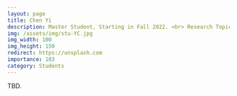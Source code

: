 ```yaml
---
layout: page
title: Chen Yi
description: Master Student, Starting in Fall 2022. <br> Research Topic&#58; Graph Neural Network.
img: /assets/img/stu-YC.jpg
img_width: 100
img_height: 150
redirect: https://unsplash.com
importance: 103
category: Students
---
```


TBD.
